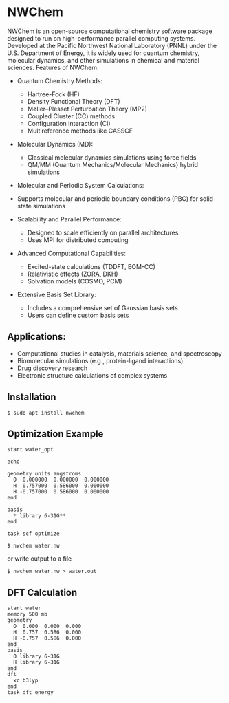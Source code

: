 # NWChem

NWChem is an open-source computational chemistry software package designed to run on high-performance parallel computing systems. Developed at the Pacific Northwest National Laboratory (PNNL) under the U.S. Department of Energy, it is widely used for quantum chemistry, molecular dynamics, and other simulations in chemical and material sciences.
Features of NWChem:

+ Quantum Chemistry Methods:
  - Hartree-Fock (HF)
  - Density Functional Theory (DFT)
  - Møller–Plesset Perturbation Theory (MP2)
  - Coupled Cluster (CC) methods
  - Configuration Interaction (CI)
  - Multireference methods like CASSCF

+ Molecular Dynamics (MD):
  - Classical molecular dynamics simulations using force fields
  - QM/MM (Quantum Mechanics/Molecular Mechanics) hybrid simulations

+ Molecular and Periodic System Calculations:
 - Supports molecular and periodic boundary conditions (PBC) for solid-state simulations

+ Scalability and Parallel Performance:
  - Designed to scale efficiently on parallel architectures
  - Uses MPI for distributed computing

+ Advanced Computational Capabilities:
  - Excited-state calculations (TDDFT, EOM-CC)
  - Relativistic effects (ZORA, DKH)
  - Solvation models (COSMO, PCM)

+ Extensive Basis Set Library:
  - Includes a comprehensive set of Gaussian basis sets
  - Users can define custom basis sets

## Applications:
- Computational studies in catalysis, materials science, and spectroscopy
- Biomolecular simulations (e.g., protein-ligand interactions)
- Drug discovery research
- Electronic structure calculations of complex systems
    

## Installation 

`$ sudo apt install nwchem`

## Optimization Example
```
start water_opt

echo

geometry units angstroms
  O  0.000000  0.000000  0.000000
  H  0.757000  0.586000  0.000000
  H -0.757000  0.586000  0.000000
end

basis
  * library 6-31G**
end

task scf optimize
```

```
$ nwchem water.nw
```

or write output to a file

```
$ nwchem water.nw > water.out
```

## DFT Calculation

```
start water
memory 500 mb
geometry
  O  0.000  0.000  0.000
  H  0.757  0.586  0.000
  H -0.757  0.586  0.000
end
basis
  O library 6-31G
  H library 6-31G
end
dft
  xc b3lyp
end
task dft energy
```
